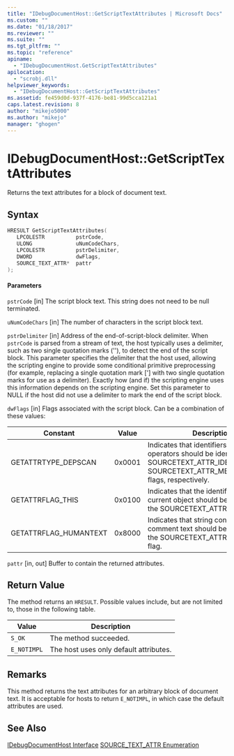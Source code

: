 ```yaml
---
title: "IDebugDocumentHost::GetScriptTextAttributes | Microsoft Docs"
ms.custom: ""
ms.date: "01/18/2017"
ms.reviewer: ""
ms.suite: ""
ms.tgt_pltfrm: ""
ms.topic: "reference"
apiname:
  - "IDebugDocumentHost.GetScriptTextAttributes"
apilocation:
  - "scrobj.dll"
helpviewer_keywords:
  - "IDebugDocumentHost::GetScriptTextAttributes"
ms.assetid: fe459d0d-937f-4176-be81-99d5cca121a1
caps.latest.revision: 8
author: "mikejo5000"
ms.author: "mikejo"
manager: "ghogen"
---
```

# IDebugDocumentHost::GetScriptTextAttributes
Returns the text attributes for a block of document text.

## Syntax

```cpp
HRESULT GetScriptTextAttributes(
   LPCOLESTR          pstrCode,
   ULONG              uNumCodeChars,
   LPCOLESTR          pstrDelimiter,
   DWORD              dwFlags,
   SOURCE_TEXT_ATTR*  pattr
);
```

#### Parameters
 `pstrCode`
 [in] The script block text. This string does not need to be null terminated.

 `uNumCodeChars`
 [in] The number of characters in the script block text.

 `pstrDelimiter`
 [in] Address of the end-of-script-block delimiter. When `pstrCode` is parsed from a stream of text, the host typically uses a delimiter, such as two single quotation marks (''), to detect the end of the script block. This parameter specifies the delimiter that the host used, allowing the scripting engine to provide some conditional primitive preprocessing (for example, replacing a single quotation mark ['] with two single quotation marks for use as a delimiter). Exactly how (and if) the scripting engine uses this information depends on the scripting engine. Set this parameter to NULL if the host did not use a delimiter to mark the end of the script block.

 `dwFlags`
 [in] Flags associated with the script block. Can be a combination of these values:

|Constant|Value|Description|
|--------------|-----------|-----------------|
|GETATTRTYPE_DEPSCAN|0x0001|Indicates that identifiers and dot operators should be identified with the SOURCETEXT_ATTR_IDENTIFIER and SOURCETEXT_ATTR_MEMBERLOOKUP flags, respectively.|
|GETATTRFLAG_THIS|0x0100|Indicates that the identifier for the current object should be identified with the SOURCETEXT_ATTR_THIS flag.|
|GETATTRFLAG_HUMANTEXT|0x8000|Indicates that string content and comment text should be identified with the SOURCETEXT_ATTR_HUMANTEXT flag.|

 `pattr`
 [in, out] Buffer to contain the returned attributes.

## Return Value
 The method returns an `HRESULT`. Possible values include, but are not limited to, those in the following table.

|Value|Description|
|-----------|-----------------|
|`S_OK`|The method succeeded.|
|`E_NOTIMPL`|The host uses only default attributes.|

## Remarks
 This method returns the text attributes for an arbitrary block of document text. It is acceptable for hosts to return `E_NOTIMPL`, in which case the default attributes are used.

## See Also
 [IDebugDocumentHost Interface](../../winscript/reference/idebugdocumenthost-interface.md)
 [SOURCE_TEXT_ATTR Enumeration](../../winscript/reference/source-text-attr-enumeration.md)